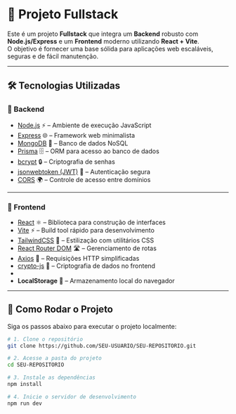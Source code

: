 # 🚀 Projeto Fullstack

Este é um projeto **Fullstack** que integra um **Backend** robusto com **Node.js/Express** e um **Frontend** moderno utilizando **React + Vite**.  
O objetivo é fornecer uma base sólida para aplicações web escaláveis, seguras e de fácil manutenção.  

---

## 🛠️ Tecnologias Utilizadas

### 🔹 Backend
- [Node.js](https://nodejs.org/) ⚡ – Ambiente de execução JavaScript  
- [Express](https://expressjs.com/) 🌐 – Framework web minimalista  
- [MongoDB](https://www.mongodb.com/) 🍃 – Banco de dados NoSQL  
- [Prisma](https://www.prisma.io/) 🗄️ – ORM para acesso ao banco de dados  
- [bcrypt](https://www.npmjs.com/package/bcrypt) 🔒 – Criptografia de senhas  
- [jsonwebtoken (JWT)](https://jwt.io/) 🔑 – Autenticação segura  
- [CORS](https://www.npmjs.com/package/cors) 🌍 – Controle de acesso entre domínios  

---

### 🎨 Frontend
- [React](https://react.dev/) ⚛️ – Biblioteca para construção de interfaces  
- [Vite](https://vitejs.dev/) ⚡ – Build tool rápido para desenvolvimento  
- [TailwindCSS](https://tailwindcss.com/) 🎨 – Estilização com utilitários CSS  
- [React Router DOM](https://reactrouter.com/) 🛣️ – Gerenciamento de rotas  
- [Axios](https://axios-http.com/) 🔄 – Requisições HTTP simplificadas  
- [crypto-js](https://www.npmjs.com/package/crypto-js) 🔐 – Criptografia de dados no frontend
- 
- **LocalStorage** 💾 – Armazenamento local do navegador  

---

## 🚀 Como Rodar o Projeto

Siga os passos abaixo para executar o projeto localmente:

```bash
# 1. Clone o repositório
git clone https://github.com/SEU-USUARIO/SEU-REPOSITORIO.git

# 2. Acesse a pasta do projeto
cd SEU-REPOSITORIO

# 3. Instale as dependências
npm install

# 4. Inicie o servidor de desenvolvimento
npm run dev
